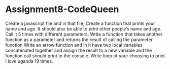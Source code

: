 # Assignment8-CodeQueen

Create a javascript file and in that file;
Create a function that prints your name and age. It should also be able to print other people’s name and age. Call it 5 times with different parameters.
Write a function that takes another function as a parameter and returns the result of calling the parameter function
Write an arrow function and in it have two local variables concatenated together and  assign the result to a new variable and the function call should print to the console.
Write loop of your choosing to print I love uganda 19 times.
